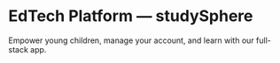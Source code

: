 # EdTech Platform — studySphere

Empower young children, manage your account, and learn with our full-stack app.

